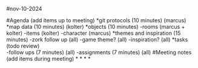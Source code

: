 #nov-10-2024

#Agenda (add items up to meeting)
*git protocols 			(10 minutes)	(marcus)
*map data 				(10 minutes)	(kolter)
*objects				(10 minutes)
	-rooms								(marcus + kolter)
	-items								(kolter)
	-character							(marcus)
*themes and inspiration	(15 minutes)
	-zork follow up						(all)
	-game theme?						(all)
	-inspiration?						(all)
*tasks (todo review)			
	-follow ups			(7 minutes)		(all)
	-assignments		(7 minutes) 	(all)
#Meeting notes (add items during meeting)
*
*
*
*